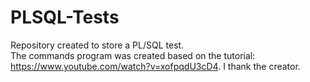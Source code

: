 # PLSQL-Tests
Repository created to store a PL/SQL test. <br/>
The commands program was created based on the tutorial: https://www.youtube.com/watch?v=xofpqdU3cD4. I thank the creator.